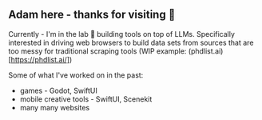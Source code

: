 ## Adam here - thanks for visiting 👋

Currently - I'm in the lab 🧪 building tools on top of LLMs. Specifically interested in driving web browsers to build data sets from sources that are too messy for traditional scraping tools (WIP example: (phdlist.ai)[https://phdlist.ai/])

Some of what I've worked on in the past:
- games - Godot, SwiftUI
- mobile creative tools - SwiftUI, Scenekit
- many many websites

<!--
**adamwatters/adamwatters** is a ✨ _special_ ✨ repository because its `README.md` (this file) appears on your GitHub profile.

Here are some ideas to get you started:

- 🔭 I’m currently working on ...
- 🌱 I’m currently learning ...
- 👯 I’m looking to collaborate on ...
- 🤔 I’m looking for help with ...
- 💬 Ask me about ...
- 📫 How to reach me: ...
- 😄 Pronouns: ...
- ⚡ Fun fact: ...
-->
